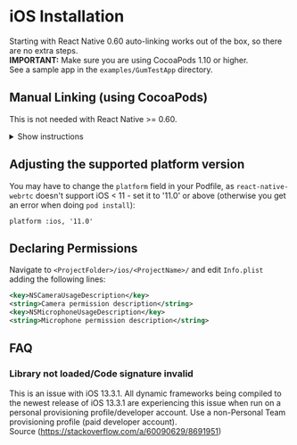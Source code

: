 # iOS Installation

Starting with React Native 0.60 auto-linking works out of the box, so there are no extra steps.  
**IMPORTANT:** Make sure you are using CocoaPods 1.10 or higher.  
See a sample app in the `examples/GumTestApp` directory.

## Manual Linking (using CocoaPods)

This is not needed with React Native >= 0.60.

<details>
<summary>Show instructions</summary>

You can use the included podspec in your Podfile to take care of all dependencies.  
Include in the Podfile in your react-native ios directory:

```
pod 'react-native-webrtc', :path => '../node_modules/react-native-webrtc'
```

</details>

## Adjusting the supported platform version

You may have to change the `platform` field in your Podfile, as `react-native-webrtc` doesn't support iOS < 11 - set it to '11.0' or above (otherwise you get an error when doing `pod install`):

```
platform :ios, '11.0'
```

## Declaring Permissions

Navigate to `<ProjectFolder>/ios/<ProjectName>/` and edit `Info.plist` adding the following lines:

```xml
<key>NSCameraUsageDescription</key>
<string>Camera permission description</string>
<key>NSMicrophoneUsageDescription</key>
<string>Microphone permission description</string>
```

## FAQ

### Library not loaded/Code signature invalid

This is an issue with iOS 13.3.1. All dynamic frameworks being compiled to the newest release of iOS 13.3.1 are experiencing this issue when run on a personal provisioning profile/developer account. Use a non-Personal Team provisioning profile (paid developer account).  
Source (https://stackoverflow.com/a/60090629/8691951)